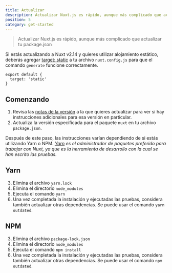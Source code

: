 ```yaml
---
title: Actualizar
description: Actualizar Nuxt.js es rápido, aunque más complicado que actualizar tu package.json
position: 5
category: get-started
---
```


> Actualizar Nuxt.js es rápido, aunque más complicado que actualizar tu package.json

Si estás actualizando a Nuxt v2.14 y quieres utilizar alojamiento estático, deberás agregar [target: static](/guides/features/deployment-targets#static-hosting) a tu archivo `nuxt.config.js` para que el comando `generate` funcione correctamente.

```js{}[nuxt.config.js]
export default {
  target: 'static'
}
```

## Comenzando

1. Revisa las [notas de la versión](/guide/release-notes) a la que quieres actualizar para ver si hay instrucciones adicionales para esa versión en particular.
2. Actualiza la versión especificada para el paquete `nuxt` en tu archivo `package.json`.

Después de este paso, las instrucciones varían dependiendo de si estás utilizando Yarn o NPM. _[Yarn](https://yarnpkg.com/en/docs/usage) es el administrador de paquetes preferido para trabajar con Nuxt, ya que es la herramienta de desarrollo con la cual se han escrito las pruebas._

## Yarn

3. Elimina el archivo `yarn.lock`
4. Elimina el directorio `node_modules`
5. Ejecuta el comando `yarn`
6. Una vez completada la instalación y ejecutadas las pruebas, considera también actualizar otras dependencias. Se puede usar el comando `yarn outdated`.

## NPM

3. Elimina el archivo `package-lock.json`
4. Elimina el directorio `node_modules`
5. Ejecuta el comando `npm install`
6. Una vez completada la instalación y ejecutadas las pruebas, considera también actualizar otras dependencias. Se puede usar el comando `npm outdated`.
